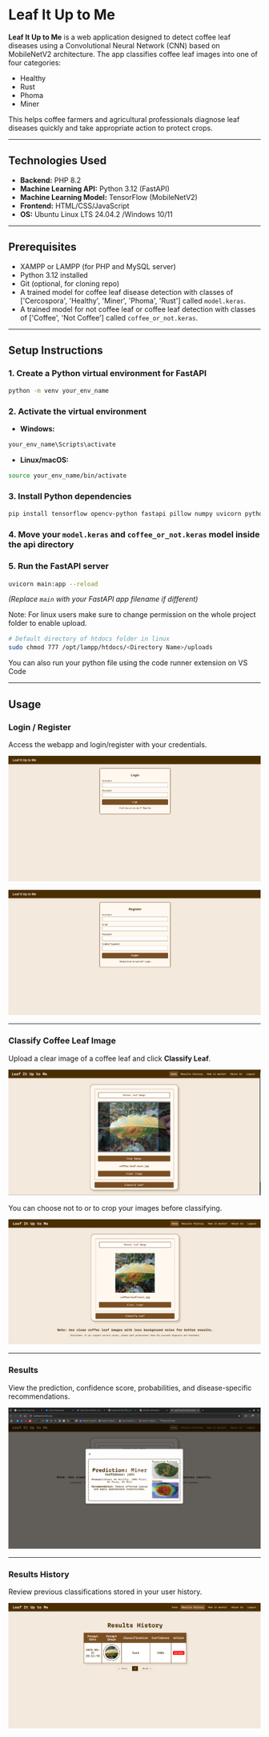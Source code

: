 # Leaf It Up to Me

**Leaf It Up to Me** is a web application designed to detect coffee leaf diseases using a Convolutional Neural Network (CNN) based on MobileNetV2 architecture. The app classifies coffee leaf images into one of four categories:

- Healthy
- Rust
- Phoma
- Miner

This helps coffee farmers and agricultural professionals diagnose leaf diseases quickly and take appropriate action to protect crops.

---

## Technologies Used

- **Backend:** PHP 8.2
- **Machine Learning API:** Python 3.12 (FastAPI)
- **Machine Learning Model:** TensorFlow (MobileNetV2)
- **Frontend:** HTML/CSS/JavaScript
- **OS:** Ubuntu Linux LTS 24.04.2 /Windows 10/11

---

## Prerequisites

- XAMPP or LAMPP (for PHP and MySQL server)
- Python 3.12 installed
- Git (optional, for cloning repo)
- A trained model for coffee leaf disease detection with classes of ['Cercospora', 'Healthy', 'Miner', 'Phoma', 'Rust'] called `model.keras`.
- A trained model for not coffee leaf or coffee leaf detection with classes of ['Coffee', 'Not Coffee'] called `coffee_or_not.keras`.

---

## Setup Instructions

### 1. Create a Python virtual environment for FastAPI

```bash
python -m venv your_env_name
```

### 2. Activate the virtual environment

- **Windows:**

```bash
your_env_name\Scripts\activate
```

- **Linux/macOS:**

```bash
source your_env_name/bin/activate
```

### 3. Install Python dependencies

```bash
pip install tensorflow opencv-python fastapi pillow numpy uvicorn python-multipart
```

### 4. Move your `model.keras` and `coffee_or_not.keras` model inside the api directory

### 5. Run the FastAPI server

```bash
uvicorn main:app --reload
```

_(Replace `main` with your FastAPI app filename if different)_

Note: For linux users make sure to change permission on the whole project folder to enable upload.

```bash
# Default directory of htdocs folder in linux
sudo chmod 777 /opt/lampp/htdocs/<Directory Name>/uploads
```

You can also run your python file using the code runner extension on VS Code

---

## Usage

### Login / Register

Access the webapp and login/register with your credentials.

![Login Screen](screenshots/login.png)

![Login Screen](screenshots/register.png)

---

### Classify Coffee Leaf Image

Upload a clear image of a coffee leaf and click **Classify Leaf**.

![Classify Screen](screenshots/classify.png)

You can choose not to or to crop your images before classifying.

![Classify Screen](screenshots/classify2.png)

---

### Results

View the prediction, confidence score, probabilities, and disease-specific recommendations.

![Results Screen](screenshots/results.png)

---

### Results History

Review previous classifications stored in your user history.

![History Screen](screenshots/history.png)
